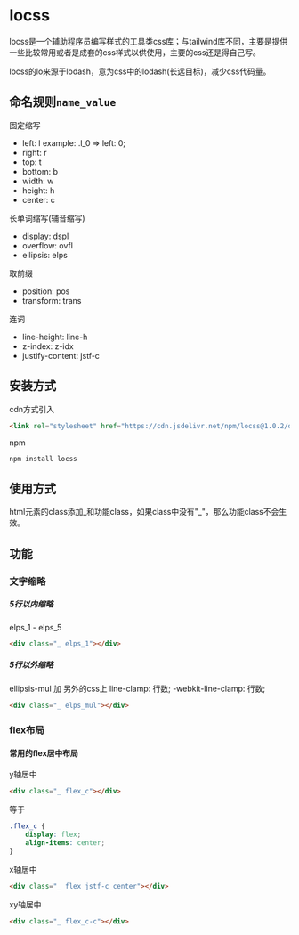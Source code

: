 # locss
locss是一个辅助程序员编写样式的工具类css库；与tailwind库不同，主要是提供一些比较常用或者是成套的css样式以供使用，主要的css还是得自己写。


locss的lo来源于lodash，意为css中的lodash(长远目标)，减少css代码量。
## 命名规则`name_value`

固定缩写
- left: l example: .l_0 => left: 0;
- right: r
- top: t
- bottom: b
- width: w
- height: h  
- center: c

长单词缩写(辅音缩写)
- display: dspl
- overflow: ovfl
- ellipsis: elps


取前缀   
- position: pos
- transform: trans

连词
- line-height: line-h
- z-index: z-idx
- justify-content: jstf-c
## 安装方式
cdn方式引入
```html
<link rel="stylesheet" href="https://cdn.jsdelivr.net/npm/locss@1.0.2/dist/index.min.css">
```
npm
```shell
npm install locss
```

## 使用方式
html元素的class添加_和功能class，如果class中没有"_"，那么功能class不会生效。
## 功能
### 文字缩略
##### 5行以内缩略
elps_1 - elps_5
```html
<div class="_ elps_1"></div>
```
##### 5行以外缩略
ellipsis-mul 加 另外的css上 line-clamp: 行数;
-webkit-line-clamp: 行数;
```html
<div class="_ elps_mul"></div>
```

### flex布局
#### 常用的flex居中布局
y轴居中
```html
<div class="_ flex_c"></div>
```
等于
```css
.flex_c {
    display: flex;
    align-items: center;
}
```
x轴居中
```html
<div class="_ flex jstf-c_center"></div>
```

xy轴居中
```html
<div class="_ flex_c-c"></div>
```